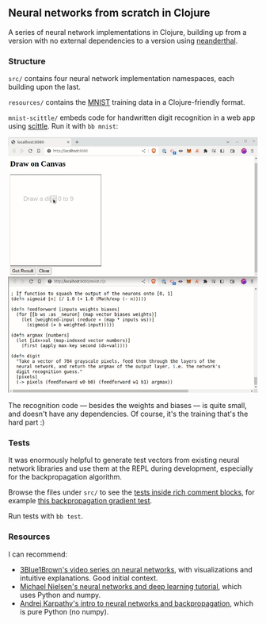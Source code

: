 ## Neural networks from scratch in Clojure

A series of neural network implementations in Clojure, building up from a 
version with no external dependencies to a version using [neanderthal](https://github.com/uncomplicate/neanderthal).

### Structure

`src/` contains four neural network implementation namespaces, each building 
upon the last.

`resources/` contains the [MNIST](https://en.wikipedia.org/wiki/MNIST_database) 
training data in a Clojure-friendly format.

`mnist-scittle/` embeds code for handwritten digit recognition in a web app 
using [scittle](https://github.com/babashka/scittle). Run it with `bb mnist`:

![](resources/mnist.gif)

The recognition code — besides the weights and biases — is quite small, and 
doesn't have any dependencies. Of course, it's the training that's the hard 
part :) 

### Tests

It was enormously helpful to generate test vectors from existing neural 
network libraries and use them at the REPL during development, especially for 
the backpropagation algorithm.

Browse the files under `src/` to see the [tests inside rich comment blocks](https://github.com/matthewdowney/rich-comment-tests),
for example [this backpropagation gradient test](https://github.com/matthewdowney/clojure-neural-networks-from-scratch/blob/852bf4bb2a9e7a78e10f7b84a4310d00cbb4a71c/src/com/mjdowney/nn_01.clj#L364).

Run tests with `bb test`.

### Resources

I can recommend:
- [3Blue1Brown's video series on neural networks](https://www.youtube.com/playlist?list=PLZHQObOWTQDNU6R1_67000Dx_ZCJB-3pi), with visualizations and intuitive explanations. Good initial context.
- [Michael Nielsen's neural networks and deep learning tutorial](http://neuralnetworksanddeeplearning.com/chap1.html), which uses Python and numpy.
- [Andrej Karpathy's intro to neural networks and backpropagation](https://youtu.be/VMj-3S1tku0), which is pure Python (no numpy).
